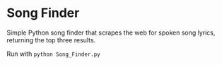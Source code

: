 # Song Finder

Simple Python song finder that scrapes the web for spoken song lyrics, returning the top three results.

Run with `python Song_Finder.py`
